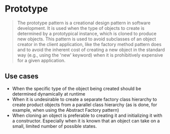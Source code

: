 ﻿# Prototype

> The prototype pattern is a creational design pattern in software development. It is used when the type of objects to create is determined by a prototypical instance, which is cloned to produce new objects. This pattern is used to avoid subclasses of an object creator in the client application, like the factory method pattern does and to avoid the inherent cost of creating a new object in the standard way (e.g., using the 'new' keyword) when it is prohibitively expensive for a given application.

## Use cases

* When the specific type of the object being created should be determined dynamically at runtime
* When it is undesirable to create a separate factory class hierarchy to create product objects from a parallel class hierarchy (as is done, for example, when using the Abstract Factory pattern)
* When cloning an object is preferable to creating it and initializing it with a constructor. Especially when it is known that an object can take on a small, limited number of possible states.